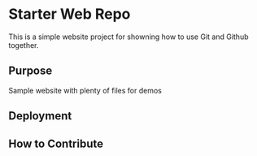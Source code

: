 # Starter Web Repo

This is a simple website project for showning how to use Git and Github together.

## Purpose

Sample website with plenty of files for demos

## Deployment

## How to Contribute